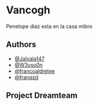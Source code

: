 # Vancogh

Penelope diaz esta en la casa mibro


## Authors

- [@Jalvala147](https://www.github.com/Jalvala147)
- [@W3yso0n](https://www.github.com/W3yso0n)
- [@francoaldretee](https://www.github.com/Srpringao)
- [@franqzd](https://www.github.com/FranqZd)



## Project Dreamteam


